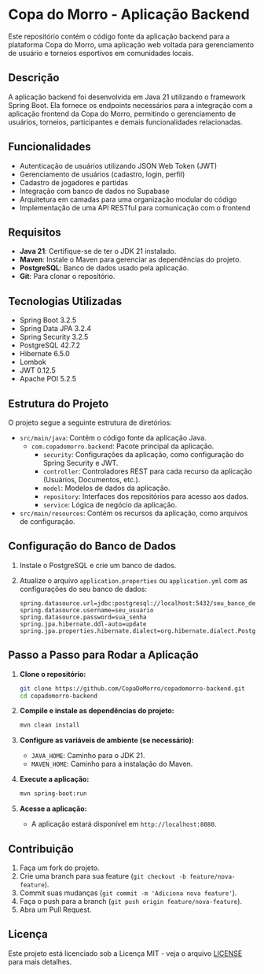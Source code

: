 # Copa do Morro - Aplicação Backend

Este repositório contém o código fonte da aplicação backend para a plataforma Copa do Morro, uma aplicação web voltada para gerenciamento de usuário e torneios esportivos em comunidades locais.

## Descrição

A aplicação backend foi desenvolvida em Java 21 utilizando o framework Spring Boot. Ela fornece os endpoints necessários para a integração com a aplicação frontend da Copa do Morro, permitindo o gerenciamento de usuários, torneios, participantes e demais funcionalidades relacionadas.

## Funcionalidades

- Autenticação de usuários utilizando JSON Web Token (JWT)
- Gerenciamento de usuários (cadastro, login, perfil)
- Cadastro de jogadores e partidas
- Integração com banco de dados no Supabase
- Arquitetura em camadas para uma organização modular do código
- Implementação de uma API RESTful para comunicação com o frontend

## Requisitos

- **Java 21**: Certifique-se de ter o JDK 21 instalado.
- **Maven**: Instale o Maven para gerenciar as dependências do projeto.
- **PostgreSQL**: Banco de dados usado pela aplicação.
- **Git**: Para clonar o repositório.

## Tecnologias Utilizadas

- Spring Boot 3.2.5
- Spring Data JPA 3.2.4
- Spring Security 3.2.5
- PostgreSQL 42.7.2
- Hibernate 6.5.0
- Lombok
- JWT 0.12.5
- Apache POI 5.2.5

## Estrutura do Projeto

O projeto segue a seguinte estrutura de diretórios:

- `src/main/java`: Contém o código fonte da aplicação Java.
    - `com.copadomorro.backend`: Pacote principal da aplicação.
        - `security`: Configurações da aplicação, como configuração do Spring Security e JWT.
        - `controller`: Controladores REST para cada recurso da aplicação (Usuários, Documentos, etc.).
        - `model`: Modelos de dados da aplicação.
        - `repository`: Interfaces dos repositórios para acesso aos dados.
        - `service`: Lógica de negócio da aplicação.
- `src/main/resources`: Contém os recursos da aplicação, como arquivos de configuração.

## Configuração do Banco de Dados

1. Instale o PostgreSQL e crie um banco de dados.
2. Atualize o arquivo `application.properties` ou `application.yml` com as configurações do seu banco de dados:

   ```properties
   spring.datasource.url=jdbc:postgresql://localhost:5432/seu_banco_de_dados
   spring.datasource.username=seu_usuario
   spring.datasource.password=sua_senha
   spring.jpa.hibernate.ddl-auto=update
   spring.jpa.properties.hibernate.dialect=org.hibernate.dialect.PostgreSQLDialect
   ```
   
## Passo a Passo para Rodar a Aplicação

1. **Clone o repositório:**

   ```sh
   git clone https://github.com/CopaDoMorro/copadomorro-backend.git
   cd copadomorro-backend
   ```


2. **Compile e instale as dependências do projeto:**

   ```sh
   mvn clean install
   ```

3. **Configure as variáveis de ambiente (se necessário):**

    - `JAVA_HOME`: Caminho para o JDK 21.
    - `MAVEN_HOME`: Caminho para a instalação do Maven.

4. **Execute a aplicação:**

   ```sh
   mvn spring-boot:run
   ```

5. **Acesse a aplicação:**

    - A aplicação estará disponível em `http://localhost:8080`.

## Contribuição

1. Faça um fork do projeto.
2. Crie uma branch para sua feature (`git checkout -b feature/nova-feature`).
3. Commit suas mudanças (`git commit -m 'Adiciona nova feature'`).
4. Faça o push para a branch (`git push origin feature/nova-feature`).
5. Abra um Pull Request.

## Licença

Este projeto está licenciado sob a Licença MIT - veja o arquivo [LICENSE](LICENSE) para mais detalhes.
